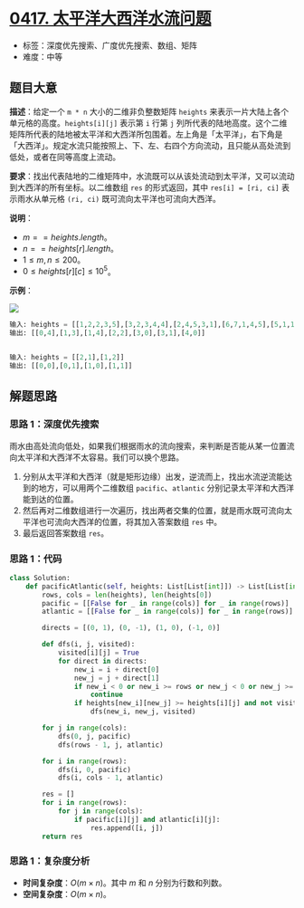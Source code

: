 # [0417. 太平洋大西洋水流问题](https://leetcode.cn/problems/pacific-atlantic-water-flow/)

- 标签：深度优先搜索、广度优先搜索、数组、矩阵
- 难度：中等

## 题目大意

**描述**：给定一个 `m * n` 大小的二维非负整数矩阵 `heights` 来表示一片大陆上各个单元格的高度。`heights[i][j]` 表示第 `i` 行第 `j` 列所代表的陆地高度。这个二维矩阵所代表的陆地被太平洋和大西洋所包围着。左上角是「太平洋」，右下角是「大西洋」。规定水流只能按照上、下、左、右四个方向流动，且只能从高处流到低处，或者在同等高度上流动。

**要求**：找出代表陆地的二维矩阵中，水流既可以从该处流动到太平洋，又可以流动到大西洋的所有坐标。以二维数组 `res` 的形式返回，其中 `res[i] = [ri, ci]` 表示雨水从单元格 `(ri, ci)` 既可流向太平洋也可流向大西洋。

**说明**：

- $m == heights.length$。
- $n == heights[r].length$。
- $1 \le m, n \le 200$。
- $0 \le heights[r][c] \le 10^5$。

**示例**：

![](https://assets.leetcode.com/uploads/2021/06/08/waterflow-grid.jpg)

```Python
输入: heights = [[1,2,2,3,5],[3,2,3,4,4],[2,4,5,3,1],[6,7,1,4,5],[5,1,1,2,4]]
输出: [[0,4],[1,3],[1,4],[2,2],[3,0],[3,1],[4,0]]


输入: heights = [[2,1],[1,2]]
输出: [[0,0],[0,1],[1,0],[1,1]]
```

## 解题思路

### 思路 1：深度优先搜索

雨水由高处流向低处，如果我们根据雨水的流向搜索，来判断是否能从某一位置流向太平洋和大西洋不太容易。我们可以换个思路。

1. 分别从太平洋和大西洋（就是矩形边缘）出发，逆流而上，找出水流逆流能达到的地方，可以用两个二维数组 `pacific`、`atlantic` 分别记录太平洋和大西洋能到达的位置。
2. 然后再对二维数组进行一次遍历，找出两者交集的位置，就是雨水既可流向太平洋也可流向大西洋的位置，将其加入答案数组 `res` 中。
3. 最后返回答案数组 `res`。

### 思路 1：代码

```Python
class Solution:
    def pacificAtlantic(self, heights: List[List[int]]) -> List[List[int]]:
        rows, cols = len(heights), len(heights[0])
        pacific = [[False for _ in range(cols)] for _ in range(rows)]
        atlantic = [[False for _ in range(cols)] for _ in range(rows)]

        directs = [(0, 1), (0, -1), (1, 0), (-1, 0)]

        def dfs(i, j, visited):
            visited[i][j] = True
            for direct in directs:
                new_i = i + direct[0]
                new_j = j + direct[1]
                if new_i < 0 or new_i >= rows or new_j < 0 or new_j >= cols:
                    continue
                if heights[new_i][new_j] >= heights[i][j] and not visited[new_i][new_j]:
                    dfs(new_i, new_j, visited)

        for j in range(cols):
            dfs(0, j, pacific)
            dfs(rows - 1, j, atlantic)

        for i in range(rows):
            dfs(i, 0, pacific)
            dfs(i, cols - 1, atlantic)

        res = []
        for i in range(rows):
            for j in range(cols):
                if pacific[i][j] and atlantic[i][j]:
                    res.append([i, j])
        return res
```

### 思路 1：复杂度分析

- **时间复杂度**：$O(m \times n)$。其中 $m$ 和 $n$ 分别为行数和列数。
- **空间复杂度**：$O(m \times n)$。

